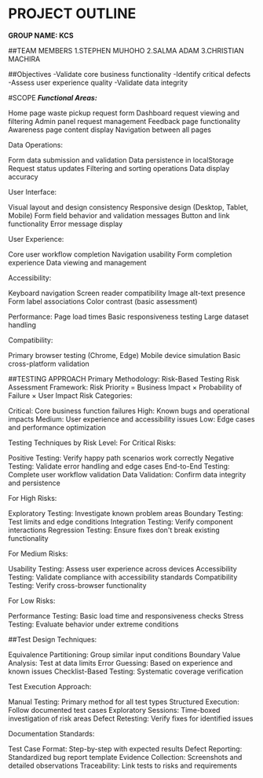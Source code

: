 # PROJECT OUTLINE
**GROUP NAME: KCS**

##TEAM MEMBERS
1.STEPHEN MUHOHO
2.SALMA ADAM
3.CHRISTIAN MACHIRA


##Objectives 
-Validate core business functionality
-Identify critical defects
-Assess user experience quality
-Validate data integrity

#SCOPE
***Functional Areas:***

Home page waste pickup request form
Dashboard request viewing and filtering
Admin panel request management
Feedback page functionality
Awareness page content display
Navigation between all pages

Data Operations:

Form data submission and validation
Data persistence in localStorage
Request status updates
Filtering and sorting operations
Data display accuracy

User Interface:

Visual layout and design consistency
Responsive design (Desktop, Tablet, Mobile)
Form field behavior and validation messages
Button and link functionality
Error message display

User Experience:

Core user workflow completion
Navigation usability
Form completion experience
Data viewing and management

Accessibility:

Keyboard navigation
Screen reader compatibility
Image alt-text presence
Form label associations
Color contrast (basic assessment)

Performance:
Page load times
Basic responsiveness testing
Large dataset handling

Compatibility:

Primary browser testing (Chrome, Edge)
Mobile device simulation
Basic cross-platform validation


##TESTING APPROACH 
Primary Methodology: Risk-Based Testing
Risk Assessment Framework:
Risk Priority = Business Impact × Probability of Failure × User Impact
Risk Categories:

Critical: Core business function failures
High: Known bugs and operational impacts
Medium: User experience and accessibility issues
Low: Edge cases and performance optimization

Testing Techniques by Risk Level:
For Critical Risks:

Positive Testing: Verify happy path scenarios work correctly
Negative Testing: Validate error handling and edge cases
End-to-End Testing: Complete user workflow validation
Data Validation: Confirm data integrity and persistence

For High Risks:

Exploratory Testing: Investigate known problem areas
Boundary Testing: Test limits and edge conditions
Integration Testing: Verify component interactions
Regression Testing: Ensure fixes don't break existing functionality

For Medium Risks:

Usability Testing: Assess user experience across devices
Accessibility Testing: Validate compliance with accessibility standards
Compatibility Testing: Verify cross-browser functionality

For Low Risks:

Performance Testing: Basic load time and responsiveness checks
Stress Testing: Evaluate behavior under extreme conditions

##Test Design Techniques:

Equivalence Partitioning: Group similar input conditions
Boundary Value Analysis: Test at data limits
Error Guessing: Based on experience and known issues
Checklist-Based Testing: Systematic coverage verification

Test Execution Approach:

Manual Testing: Primary method for all test types
Structured Execution: Follow documented test cases
Exploratory Sessions: Time-boxed investigation of risk areas
Defect Retesting: Verify fixes for identified issues

Documentation Standards:

Test Case Format: Step-by-step with expected results
Defect Reporting: Standardized bug report template
Evidence Collection: Screenshots and detailed observations
Traceability: Link tests to risks and requirements
